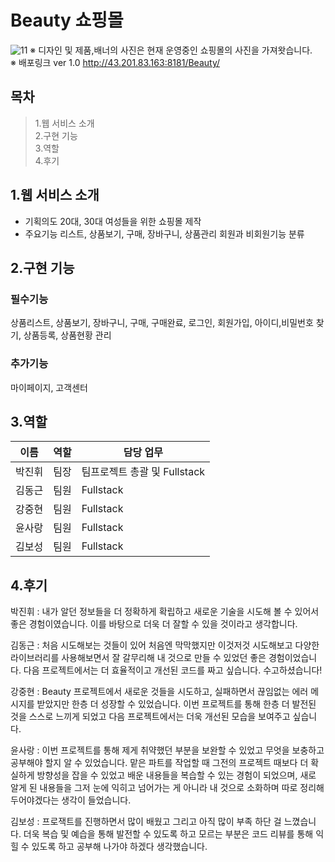 # Beauty 쇼핑몰
![11](https://user-images.githubusercontent.com/111480507/227722496-0495a826-104d-4bf3-a7ea-5a63b659cf05.jpg)
※ 디자인 및 제품,배너의 사진은 현재 운영중인 쇼핑몰의 사진을 가져왓습니다.<br/>
※ 배포링크 ver 1.0 http://43.201.83.163:8181/Beauty/
## 목차
> 1.웹 서비스 소개  
  2.구현 기능  
  3.역할  
  4.후기  
## 1.웹 서비스 소개
* 기획의도
20대, 30대 여성들을 위한 쇼핑몰 제작
* 주요기능
리스트, 상품보기, 구매, 장바구니, 상품관리
회원과 비회원기능 분류
## 2.구현 기능
### 필수기능
상품리스트, 상품보기, 장바구니, 구매, 구매완료, 로그인, 회원가입, 아이디,비밀번호 찾기, 상품등록, 상품현황 관리
### 추가기능
마이페이지, 고객센터
## 3.역할
|이름|역할|담당 업무|
|---|---|---|
|박진휘|팀장|팀프로젝트 총괄 및 Fullstack|
|김동근|팀원|Fullstack|
|강중현|팀원|Fullstack|
|윤사랑|팀원|Fullstack|
|김보성|팀원|Fullstack|
## 4.후기
박진휘 : 내가 알던 정보들을 더 정확하게 확립하고 새로운 기술을 시도해 볼 수 있어서 좋은 경험이였습니다. 이를 바탕으로 더욱 더 잘할 수 있을 것이라고 생각합니다.

김동근 : 처음 시도해보는 것들이 있어 처음엔 막막했지만 이것저것 시도해보고 다양한 라이브러리를 사용해보면서 잘 갈무리해 내 것으로 만들 수 있었던 좋은 경험이었습니다. 다음 프로젝트에서는 더 효율적이고 개선된 코드를 짜고 싶습니다. 수고하셨습니다!

강중현 : Beauty 프로젝트에서 새로운 것들을 시도하고, 실패하면서 끊임없는 에러 메시지를 받았지만 한층 더 성장할 수 있었습니다. 이번 프로젝트를 통해 한층 더 발전된 것을 스스로 느끼게 되었고 다음 프로젝트에서는 더욱 개선된 모습을 보여주고 싶습니다.

윤사랑 : 이번 프로젝트를 통해 제게 취약했던 부분을 보완할 수 있었고 무엇을 보충하고 공부해야 할지 알 수 있었습니다. 맡은 파트를 작업할 때 그전의 프로젝트 때보다 더 확실하게 방향성을 잡을 수 있었고  배운 내용들을 복습할 수 있는 경험이 되었으며, 새로 알게 된 내용들을 그저 눈에 익히고 넘어가는 게 아니라 내 것으로 소화하며 따로 정리해두어야겠다는 생각이 들었습니다.

김보성 : 프로잭트를 진행하면서 많이 배웠고 그리고 아직 많이 부족 하단 걸 느꼈습니다. 더욱 복습 및 예습을 통해 발전할 수 있도록 하고 모르는 부분은 코드 리뷰를 통해 익힐 수 있도록 하고 공부해 나가야 하겠다 생각했습니다.
